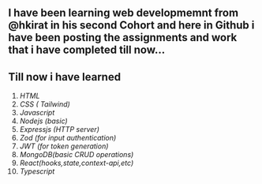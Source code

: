 ## I have been learning web developmemnt from @hkirat in his second Cohort and here in Github i have been posting the assignments and work that i have completed till now...
## **Till now i have learned**  
1.  *HTML*
2.  *CSS ( Tailwind)*
3.  *Javascript*
4.  *Nodejs (basic)*
5.  *Expressjs (HTTP server)*
6.  *Zod (for input authentication)*
7.  *JWT (for token generation)*
8.  *MongoDB(basic CRUD operations)*
9.  *React(hooks,state,context-api,etc)*
10. *Typescript*